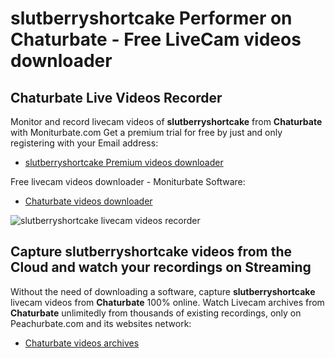 # slutberryshortcake Performer on Chaturbate - Free LiveCam videos downloader

## Chaturbate Live Videos Recorder

Monitor and record livecam videos of **slutberryshortcake** from **Chaturbate** with Moniturbate.com
Get a premium trial for free by just and only registering with your Email address:
* [slutberryshortcake Premium videos downloader](https://moniturbate.com/request-demo-licence-key.html)

Free livecam videos downloader - Moniturbate Software:
* [Chaturbate videos downloader](https://moniturbate.com/moniturbate-download-software.html)

![slutberryshortcake livecam videos recorder](https://peachurnet.com/templates/moniturbate-software.png)


## Capture slutberryshortcake videos from the Cloud and watch your recordings on Streaming

Without the need of downloading a software, capture **slutberryshortcake** livecam videos from **Chaturbate** 100% online.
Watch Livecam archives from **Chaturbate** unlimitedly from thousands of existing recordings, only on Peachurbate.com and its websites network:
* [Chaturbate videos archives](https://peachurnet.com/)